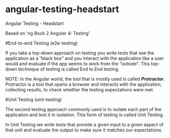 # angular-testing-headstart
Angular Testing - Headstart

Based on 'ng Book 2 Angular 4: Testing'

#End-to-end Testing (e2e-testing)

If you take a top-down approach on testing you write tests that see the application as a “black box”
and you interact with the application like a user would and evaluate if the app seems to work from
the “outside”. This top-down technique of testing is called End to End testing.

NOTE: In the Angular world, the tool that is mostly used is called ***Protractor***. Protractor is a
tool that opens a browser and interacts with the application, collecting results, to check
whether the testing expectations were met.

#Unit Testing (unit-testing)

The second testing approach commonly used is to isolate each part of the application and test it in
isolation. This form of testing is called Unit Testing.

In Unit Testing we write tests that provide a given input to a given aspect of that unit and evaluate
the output to make sure it matches our expectations.
